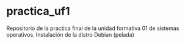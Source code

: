 # practica_uf1
Repositorio de la practica final de la unidad formativa 01 de sistemas operativos. Instalación de la distro Debian (pelada)
